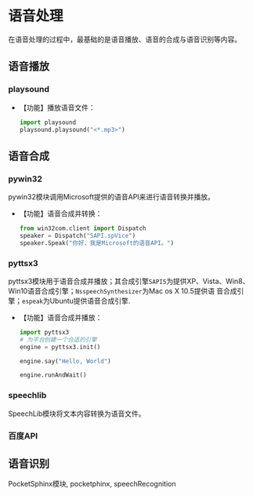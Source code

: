 # 语音处理

[//]: # (__author__ = "Clark Aaron")

在语音处理的过程中，最基础的是语音播放、语音的合成与语音识别等内容。

## 语音播放

### playsound

* 【功能】播放语音文件：

  ```python
  import playsound
  playsound.playsound("<*.mp3>")
  ```

## 语音合成

### pywin32

pywin32模块调用Microsoft提供的语音API来进行语音转换并播放。

* 【功能】语音合成并转换：

    ```python
    from win32com.client import Dispatch
    speaker = Dispatch("SAPI.spVice")
    speaker.Speak("你好，我是Microsoft的语音API。")
    ```

### pyttsx3

pyttsx3模块用于语音合成并播放；其合成引擎`SAPI5`为提供XP、Vista、Win8、Win10语音合成引擎；`NsspeechSynthesizer`为Mac os X 10.5提供语
音合成引擎；`espeak`为Ubuntu提供语音合成引擎.

* 【功能】语音合成并播放：

    ```python
    import pyttsx3
    # 为平台创建一个合适的引擎
    engine = pyttsx3.init()

    engine.say("Hello, World")

    engine.runAndWait()
    ```

### speechlib

SpeechLib模块将文本内容转换为语音文件。

### 百度API

## 语音识别

PocketSphinx模块, pocketphinx, speechRecognition